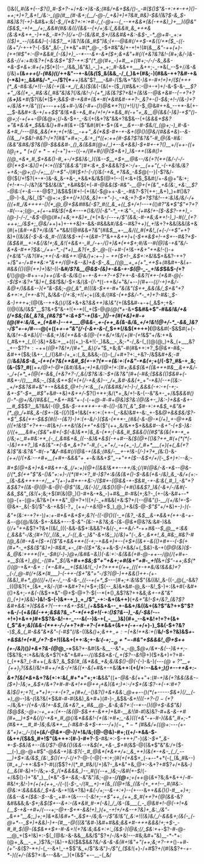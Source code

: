 ()&((*_#(&+(--$?()_#-$+?-*+/_+&:+)&-&;(#&/+&+$&/()-_-#($()$"&-+:+*-++)()-++;+)+?_&+!_/&:-_(@(#__(#-&+;(__/-@-/_+&)+)+?&#_#&)-$&!(_&?_$-&_$-#&)&?(-+)_-&#&_+:_&(*-$_/(*&?+:+:+#-/_(-@+--(_--*+&&*(&(-++&)_)+__)(@&"($&$_-+!+__/+;_&&#(#&:&((/(&&--(+/+;&:(_&&&#_&_++*&(&:&*&++_-)++&_-#+?-)(/+-()-(&/&#_$+/(&&#&+&:-_&$-_-*_@+#-_+:+(($_)+_-*-/(_&&&)-_(*-)&_$?__+)&?(&(&_#$"_)&;(+--_@&#(/+_+$-*&((/+*($_-((-(&*+"_/_-+-+?-(_-_$&"_&(-_(+*&"+#(*_@-_-$+#&"&/+-+!+!(#(*_&__&"-++(+)-(_++!_#$"+:-@+&&#_(-(&)+)_--*---&+-&*($+;&+&"+#(/($+$&?&?&!-_(#+;&/-)&-&&-/_/+:+#_/&?_+(+&:&$+"$?-++:$"(*_@(#+_-)+#__+((#+;-/-/-&_&&-+&-$_+&*+:_#+(+)_$(*((--_/&&_)&"&)_-_)+_+;_#-&&++___&++;-_-*&(_--$+/_/&-&_(/&)+__(&*+++*(/-*(#&)(*(/++&"--+-&(&_(_($_&(&&_-/_(_)&+(#&;-)(#&&-++?&#-+&(-*&)+;_&&#&/-*_--/$?(*___++)_&&"$?___-&#-/($_/_&+"&!(_-)&+-#+!+)+/($(+++(*_&-#&:&/+!(--)&(-+(&-*_/(_&)($(&_(-(&(+-($_/(#&&+:-@+-+)+/-&-$-&-*__$?+"_/&((*_-_#&:&(_#&"&)&?(/&/&!-/-(+*_)&(&?$?+*&!+*(_&!&--@&+&#--($-+$?+?(&__+)___&+#(*$?(&(*($+;&_&$-#-+&#+(&*-#(*&#&#-++?-_&?+-()-$&;+!-/(&-)+?+/&)&++/&"(((+-_--++(_&_+#-)_/&(-#+-()_)_@&*+?_((/+!(/(/-$_@&#++&_--+*-&(+-__$-&&#+:&-+/++_$$"&!&*&-+&_#+/+!+/++&&_#(-+"+_&__@(&&(-)&)-+$"()-@+;(-+(+_+_-@(&_@+;(/__-__&-$+-_-&:(+(&+?&"&&+?&$&--(+(_&&&+$&?+"&*&:&*_$_&&:&(_)+#+#(&+_-($"&#(#(*-$+_(&+__&+--#-$&/(_(@+;-)_#-&-&+#_/---@&_&&(*+;+(+!&:__-++"_&(*&$-#+-+-&+(@()(@&/(#&&+&_)-*-&_-((&__/+$&!-#&?-/+?(#&"+#+;-_&:+_(*((+:++(#-$&?$?&?&"-#_@(&-#&:(&&"&#&/$?_&(@-$&&&#-_()_&(&&#(@+/_)+--&+&&)-$+#+-+?()__+/($+$+-((+$(@_(+_+*(+(/+*-+($-*+"_)_+--((-*+/(#+#(/_@($+&+)_)&-++((&#()+((@_+&*_#_$+&_&()-#_+-/+$&)&:_)((&--$__+$+__@&--/&(+?(*+(&/-/-/-@(*+$+:&)()+(+:+$($(($"(&&:&"(#+:&+_$+&&*&?_$+:-/+-__(++"(_-(-+&!&/&?++&;-@+;()-/+;__(/-*$"-/(#_(_$+!-(-/(/&(-+&_+?&&_-&$_@(--)(-$?&/-@($(/+!$?(+-*-)&-&_&-+&-_+&&*&/&$(@+!--((+:&+($_$&#(/+-_&_@+"&:+;_(+!-*-_-/-/&?_(&"_$&!&(&"_+&#&$(+(_-#-@&&($-#&"-__@+(+(&"_+&(&:_+&:__$?-@&:(+-&--_+-@$?_)&$&$(#+!-(+(&(-$_@_++*-&-_-#&?-*$?(++;_&+)_)+#()&?_@-)-&_/&(_($"-@+:+;_$++(/+)()&_&)+-+"-)-_-*&;+?-$+?$?&!--+:&)&/&/-/+(((+#_/&++++-()(*_@_@+$&#_#&_(-$?_#((_&_+((_$+/+!---+(_()_#$?$"&*$"$"+?+?-#(_--+;(@-*_+(+-*+#&!_$(+&*---*()&/()(-&"-*_-+:&"-_-(+#&!+-($-&$?-++)_-(@-)-/-/_-&$-@_@(#+/+*&;_+_+&)+_(*+(+&-/---*+/$"(&&;-#-*&;&*+!-)_)-#(/_(+?+++;_/&$+;_@&/+*+)+)+-++&)+-&&-#&&&#_/&&-_-#&?+*+)(_+!&*+?+&&(&&(*&*+&(#(+(_&#-+&?+/&(&"+*_&&!(@_#&_&_+?&"_(_#&$__+-__&/((_#(*&!_(+(-/-+$"+_+?&)+((&(*&(-$-&-&_#-(((&!&$-+(-+*(_&#_$-$$?$"&++_&++)_+(*-$+*&$+!-_+$+--#&?+$-(&$&#__+:+&(/&!+;&_&!(+&&+-_#_/-+-/()+)&*(*+$+;_#_/&--#(@_)&-+___&"&/-&+&-#+_+?_$&:_/++-*_-(*+)__&?(+_$_-_@-*((-*+#-(+!&-+&+"++&!-*()-*+(_+&!&"-/&?(#+;++(_-&-#&++:_@&/_)+:+$-)-++$($+!-_&$+:+*&!&$+&&?-++?+/$"_+-/+#+*&:+"&++/(@+&--&)+&-$-_&__((@__+_+(+"_++$_+_(_#&#+-&(_+-#&&(*()(@(++)+*_)&!-((__-&#_/$?&__@&$-(&)+-&&-+-$(@-_-_+!&$_$&$-*(*+?(__/()_@_@-#++-*+)++(/&-&-&/&*()+-_+-&+-+?-+$?++-&-&&?(*+-(*&#-@(--$($+:&?+"&)+(_$&!_$&/-$+:&/(_&-(/-*_((*-*++&/+"&/+--*_)(#_+--_((/_-+)+_&/-&_@+/_)&&&--)(_+"&-_$&;-@(_&"_#(((&-$++-#+"&(&"($++_&&(&/_$+_&"+?&++:+_(++-&*$?(_+$&/&_&-(/+:&;+!(_+;+(_(&;&/(#&-(*+$&/-*-_+)+?-#&:_$-&-)+++_+;(@(&--++&_()(/(&_+&+&?_&&++)&)&"(_+(&$&#-+-+(_&$+;+&-((@((&/(&$"__$?&+$"&-+!(+-*((_+($-@_@(@(*+_-&+__$&#&+$"-#&_&!&/+&(/+$&;(&(_&?&_(#&?$"+:&+$"-+()&-_)()-+(#(*&)+#-+(@(#+:&/&_+_(*&#-)--++___@&&-_+-(++_&(&-&/&_+/+!&!(@+/-*_-&&_)&?-/$"+-+/_#---@(+((+*+-+"&"(/-(-&+-&-(*_$+*(/&$(*+++)(__@&&_#_(-$&$_#_(+(-&_/&!+_-_&*&)(/(--&&;+)&(++&&-&(@-(++&/+!&/(+(#-(+!_&$"+/&:+*&(_#&++_(_((-)&)+&&:+__+(((+_)-&+!(-_)&&__-_&;-*-/_&-(_((@(@_)+&_(+___&?_+--$?$?+:-$++(_(@+?&!+/(#+"__&)(/+"_$_+&;&"-#(#&++:+?_$_@&*-#&;-&_#++($&;(&+-_(_/()&#-/+_+:(_&_&&&;-(()-(_/+#+?+:_+&?-/&$&#_+&;-#()_/__&_&)&$-&_-(++(+?&(+*&#_$(+-$+?(*-$+(&:+:(+&"-*&(+;_+(/(-$?_#&-+_&;(&-($?_#(__(+*+/_@+!-@+(&#_/&*&*+;+)_+&/(@+!+:(#+;&&_$(&+((&+++#&__&++&/--_/+(+*_+(@(*-&&_(+&?+?-/_&(/$?&:&:-$+(&?&"(#+(-#&;($&_&(()_$&#+(-#&*-/()___#&;-_($&;&++$(+(+(/-+&;&)--_/+_&#-&&(+_+"-*&)(--+((&:-_+/+$&?&#+*&"+-+&&_&$_@+!-/+:&__(+/(&&#&/+!-)-/_&&&(-+:-+(-+;-&+-$"-$+__#$"+_&#-+&)+*&++/-*$?()+*+;&/(*+_&/+!-&-(--&"&+-_+/&$_&&#()()-*-@+/&/(#&&(__+&+-#&"+-(-_(-+_@-#-#_+_@&)$?&:(@(&+-_)&:-)+&&-&+-__#_$_$$?__&?&&(-(@_$&-_$-++*+*-+-#-(()-(&?(_&"_$_#_-+:+*&$_+&"&*(*_@_/+#&_&-($+-(&-((/_)($+!&&(++:+:(++-(_-&&)&#+-&:_+-$&*_@+&&$&/$?-+$"_$&(++-$&$(#_((--(&?_)-)+:(+-&_/-)($&-(*+*-_(#&(-&-@-*(/+)_+-@+*&(((+!&!$"+?++-*-#(&+/-_++&!(&($+$+"+&_($"(++_&/&*+$+&&*&#--_&+"-(+$-)&:(/((+___&#+;($&"+#+(-$(-&)&*+)&_&-(*+;(-&&_#_$&&()_((#$"&(&(+*-*_+(/&;+:_#+#&:+*_(-_(_&#&+&_((--&)&+&$(-+*+#--&*($(@+(()&?++_#(+(*(*(--)&)+++?_)&+&(&"-*(-&*_&+?+"-#_(-_+"+/_-+(+_-)_/_#+*___(+)(+(_&(+?&)$"&:&?&"-#(*-*+"__&/__-#&#(/(@&-_+_(_&&;(#&/-__+-_+!&-(/-)+?+_(*&:()-&-_(++/(/(*+*&:--+#+*__(*+#_+-&_&&"+$___++$-_&:&&+*$"_-+"++($--&$+/+/(-_$+)+:--&;-#+$(@+&+)+&+#&++-&_(/+:+)(@+((&&!&*+--++/&;(/(#(@&/-&-*&--@&-(/(*_$(++"$"&-()&"+:+)-/(*(#+:+?_#-)$?+:&(&(&+()-$-&&(+&-/&)_&_-&/+(+:-_(&-&&++++-+/__+"(+-)+#++-+&:-/($_#+-(@&&-+-$&#_-+-&:&(_#_)_-&"+?&$&?+((&-@(@-&-@(-_@$"(&_/&(-)(/_/&$()(@-_(_+#()&&$?_)&(-&+/-/&#(-&&_$&"_(&!(*+;&;+$(#(&(@_)()-#+&-*&_-)+#&__#-#&(+;&?-_(+-(&-&#+--*(@-(+-(@+;&?&+(*++&"_@+?+!((+/-_+#&&(+&:$?+/(*_--@&"()-__/(_+/&!+*-$-@&*-_&(-$(/$"-&-+&$(-$?_+_-($+_+/-+&!_@+$_)_@_)+&($-@-_$"$"+/_+&)+-_)-)(-&"+(&:+-+?+-_)_)+:+*-#+&+&+$+;&?(-((-@()((-_+(&?_-&$__&*-*&&+(++-&-+-&_--@(@_/_&(&-$+-&&&+---$_-&"-(&:-+&?&;&-(&_-_@&*_@&?&:&#-)&&(/_/+"++&_$?+?&*((&(_(((-&&-&$+:&&&?+&(*(-_+-*_+&/-*-++#&--$_@__+:&&(_&&&"-/&;(#+?(/_((&_+_/-((_&-_)&"-&+!&;_)(/&)+"(-_&-_&*+!_&_#&;_#&?-#(@_&(#-+&+($-+(($"&+&&+*+((-+;-+&&+)+--(+$+((&+$-$&(()+#+--(-$(+(#+*-_+$&($"&)+)-#&#_+-_(#-(($+"&;++_&-$-/+&&/+(_$_&_)-&-+(*_@_@_(&)($-&_@&:+++*((+_-$_#(/-)___-_)_@+/&#&$-$&)_)(-&:+:-&(&&(+#-@-++--/_@(/_(+#+-+__$(&+)_@(_-((#+"_$(*_/_&+__#+*+$&;$"+"_+&_+;+#(&+"+#-_+!(*__&_+($"-++;&$(*()(@_-+&_+-*&$+:(*-$&#+__+($&)&!(_-)+?++++(/++_(((+-+*&/&!&&&)+?_(-/_@-#(/+(&*(#___)-(-++-($+"&"+"-/$?(@-)++&&()++-(+-(&&)_#+*_@(((/+/(+-/_--&-&-_((--+(+*_$-*--_(_#+;+:&!&_$"(&((&!_&-((-_@(_-&&?_((@&?(+_(&*_+&/-/(#-*&#+?+/+$+;($(--_&)&*&#-@_&--&!_$-)+:(&+#(-&#+$($()+&+;-*+&(-(*&$+*&"-@+$-@+?-$(--*(*()_&$?&?++&*&;&+-_+_&"&"()_(+)+)&*&)__-)&!-$-(-)&*-+_)_+_/$"_-+:-&+(&++)__(*_+&_+"&!_-_$+/&?_(&?$?&#+&&:+)($&&+?(--+-+&+-$&!_(+*__&$&+&--_+-&&+/&((&+(&?$"&?++$"$?+&-/-(+*&(&(-++;&$&?&_-*-*(++$+!(-+:()$?&--)_-&/-$&!-*--+!+)+&++_)_#+$$?&-&!-+-_---&(--)&-+(_-___)&)(#+_--&*&!+!+?+(&+(_$"_&+;&)(&&-(*++-/-/+_+?+#_-+?-(+*_&&+(&++_(-+-+_/+)-)_$&(-$+?&?__-)_$_&_(_#-&&"&*&"-(-#$"(/&_-((&&_()+;&$++_-+:-$(+&!+*&:+(_/__&/-$+?&)&$_+-+&$&!+(+#_/+?-$+!_((&&+(++:&;+-&:_(-$+;_-_@+*-$-#&"+$&&&!_@+$++(+-/&)_)()_)+&+?&-(@_@_-+__$&?+-&#(&-&__--&"+_-@_$_@+/&*-&(--)&++;-_($&?&;+:+&&/&;&+$?(+&"+&_#+--/(/&$&*&-(_+($?--&!_@+)($+&+)+?+#-(_(+*&?_(-#++(_&:&?_&_$_$(#_(&*&&_+&;&/&$()-@(-(-_)-&-)_(---$(@+?$"__+$___((++)_)$?(&&)_/&!+#+*+/+&-/+!&((+-&(*+#&+-+&(__&++:(+(/+:--&&+;_)()+--++&+:-&+?(&(*&_+&+?&(+:+:&(_#+*+"+;+:&__&&"((+_-@&-&(_++"+:(#-*+)&(+?&&_(_&&--(_$+)-)&;+_&$+/&_+?+#-#-&+!++_@+_+$_(+$&)(&+;_)+:-/+$+(&:$?-+(-+:_#+?&)_$()+;+?(_+*+)+;-+-(+?_+(#+/_-()&?()+&+&&:_@++--()(*(+-----$_&+)(/__(-+)_@-*-)&-_(_(&?&(+$&#-#-#(&&)_&+#+)(#-)-_&$&_-&+!(((-+?-$()-(+?-$_/&;&+-/_(+&-/&!+-&$_(&+&?_+_#&__@-_&-&;&?+:(--*--()(@+$-&$"&)($_@_$&;-@+:-+_++:(*--(&(@-$&$+$+-&*+)_+&#_-__&!(#-#_)&)&?-#+_&-&-+#(#+__)+$+&(/(/-*&+_#_@(/&*&&&!-(+(&:+#+;_-&)(((+&"-+-#-)(&&"_#+;-*(#&++__#_#-)&;&/&*+__(-#&#-&+$-+---/+)($-_+*-*($_#&*&/+((@+:---(+-&"+)+:_/-*_)_)__(+(_&/-@&*-@-)_/+!&/&;(@-@&)-#+;((+/-*&&-$-(&++/($&$_#+!$"(&+++:(#-)-#+?__-$-#&:+:-$-++$+/$"-)(_&:-$+"_&-*-$_-_$&)&+--(&(/$?-@&(()(&&--+_&_$(+_+&-_$+#(_&$-@((&*$"&"&:_/_+($-__(-)_@-@+#$"-@_&&-+)&:$?(-_#_@&*(*&++/+:_&_++)(&(*-+&-_(_/_--__)+$+:&/&$_(&:_$()(+-/-_(/+?-@-(-@(-+:+;(#_(+(+&_$+_(-+--*+*(-(_(&_#&--)(#_+_/-++:&$+?-#(_((_$$?+/(*_#_#&/(/+)&?-_&*&"+&_@+:-&+?+#$?_+_/+&&_-)(__&(#_-&)+!-/&;_+_-_$_/(*&&&&_)--_#()(--+_)&;-/&#(+-$_/(-+/&$()-)+"&"_)__(*&"-$_+-&&;-_&"&"_)&;-@+-(__/(@__+;+(++_@(*&*+?&;&+&++/-#-#&!+;&!-)+*_(+(+_(++_-/(*-((-_$-_-/(#__+)-*(&_((@+!&_((&-(+_++!--_#(#&:-@&:+:&&&&&/_$+&_-&-+!(&+?&)+*&(-/+;--&-+:+)--(*+---&++*&&()()-#__+)+;(&&_--&+($&:-$--_&-_+#-*+(&----(-*&!+;-+$"++_(++_$_#(++?+$(@($&&-*&?&#&&&;&-_$+;&$($+--&+:-(&*&#_#-*(-&)_/_/&-(&___(_-_@&#+!-@(-+!+&(__$-+&-+#+/(---+;-@+*-$+*-&&!+)_)(+_-+!+/+&--+?&)+_&:_/&"-_&++"__&;_)+;+)&*&)&#+*-_&$+*-/&;_&--_/$"&!&"(_&:+!((&)&/_/-&&&+;(&(-_(-@+*--_$+)+&&)-)+-(#__-@(((*&"&#-*_)&#+#&*&;&&+#-+++&&&!+;+$-_-#_#_$(@-(&$&*+$_+-#_-&$+!(+$?&:&;&&+:+:_(&$-)(@&;(/_$&:+*+*-*$?-#-@-__@_+($+!&)+:-$(_(@&:-&-&&__&&/$"$?+/-/&+&!---#&;&#+"&)__-*-*+:(@+_&__-_+_)$?&;-(&)-$+$&)($&$&_&?&/-&-*&-&*(#+!&"+"($+$+;&;+?-++_()-+_#-(+"-&_($?-*+/-(_--&+!_-+$$"&_+/$"&:&"_)-/$"(_($&!_(+)-/+#$?+/(#(&$?+_-+-*-)((+/-(&_$?+:&---&&-__)(*(&$"+--__-(_&/

